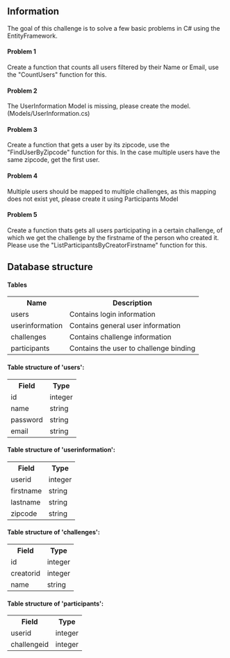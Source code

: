 ﻿## Information
The goal of this challenge is to solve a few basic problems in C# using the EntityFramework.

#### Problem 1
Create a function that counts all users filtered by their Name or Email, use the "CountUsers" function for this.

#### Problem 2
The UserInformation Model is missing, please create the model. (Models/UserInformation.cs)

#### Problem 3
Create a function that gets a user by its zipcode, use the "FindUserByZipcode" function for this.
In the case multiple users have the same zipcode, get the first user.

#### Problem 4
Multiple users should be mapped to multiple challenges, as this mapping does not exist yet, please create it using Participants Model

#### Problem 5
Create a function thats gets all users participating in a certain challenge, of which we get the challenge by the firstname of the person who created it. Please use the "ListParticipantsByCreatorFirstname" function for this.

## Database structure

#### Tables
<table>
    <tr>
        <th>Name</th>
        <th>Description</th>
    </tr>
    <tr>
        <td>users</td>
        <td>Contains login information</td>
    </tr>
    <tr>
        <td>userinformation</td>
        <td>Contains general user information</td>
    </tr>
    <tr>
        <td>challenges</td>
        <td>Contains challenge information</td>
    </tr>
    <tr>
        <td>participants</td>
        <td>Contains the user to challenge binding</td>
    </tr>
</table>

#### Table structure of 'users':
<table>
    <tr>
        <th>Field</th>
        <th>Type</th>
    </tr>
    <tr>
        <td>id</td>
        <td>integer</td>
    </tr>
    <tr>
        <td>name</td>
        <td>string</td>
    </tr>
    <tr>
        <td>password</td>
        <td>string</td>
    </tr>
    <tr>
        <td>email</td>
        <td>string</td>
    </tr>
</table>

#### Table structure of 'userinformation':
<table>
    <tr>
        <th>Field</th>
        <th>Type</th>
    </tr>
    <tr>
        <td>userid</td>
        <td>integer</td>
    </tr>
    <tr>
        <td>firstname</td>
        <td>string</td>
    </tr>
    <tr>
        <td>lastname</td>
        <td>string</td>
    </tr>
    <tr>
        <td>zipcode</td>
        <td>string</td>
    </tr>
</table>

#### Table structure of 'challenges':
<table>
    <tr>
        <th>Field</th>
        <th>Type</th>
    </tr>
    <tr>
        <td>id</td>
        <td>integer</td>
    </tr>
    <tr>
        <td>creatorid</td>
        <td>integer</td>
    </tr>
    <tr>
        <td>name</td>
        <td>string</td>
    </tr>
</table>

#### Table structure of 'participants':
<table>
    <tr>
        <th>Field</th>
        <th>Type</th>
    </tr>
    <tr>
        <td>userid</td>
        <td>integer</td>
    </tr>
    <tr>
        <td>challengeid</td>
        <td>integer</td>
    </tr>
</table>